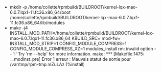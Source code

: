 + mkdir -p /home/collette/rpmbuild/BUILDROOT/kernel-lqx-mao-6.0.7.lqx1-11.fc36.x86_64/boot /home/collette/rpmbuild/BUILDROOT/kernel-lqx-mao-6.0.7.lqx1-11.fc36.x86_64/lib/modules
+ make -j4 INSTALL_MOD_PATH=/home/collette/rpmbuild/BUILDROOT/kernel-lqx-mao-6.0.7.lqx1-11.fc36.x86_64 KBUILD_SRC= mod-fw= INSTALL_MOD_STRIP=1 CONFIG_MODULE_COMPRESS=1 CONFIG_MODULE_COMPRESS_XZ=1 modules_install
rm: invalid option -- 'l'
Try 'rm --help' for more information.
make: *** [Makefile:1475: __modinst_pre] Error 1
erreur : Mauvais statut de sortie pour /var/tmp/rpm-tmp.mZuLAz (%install)

